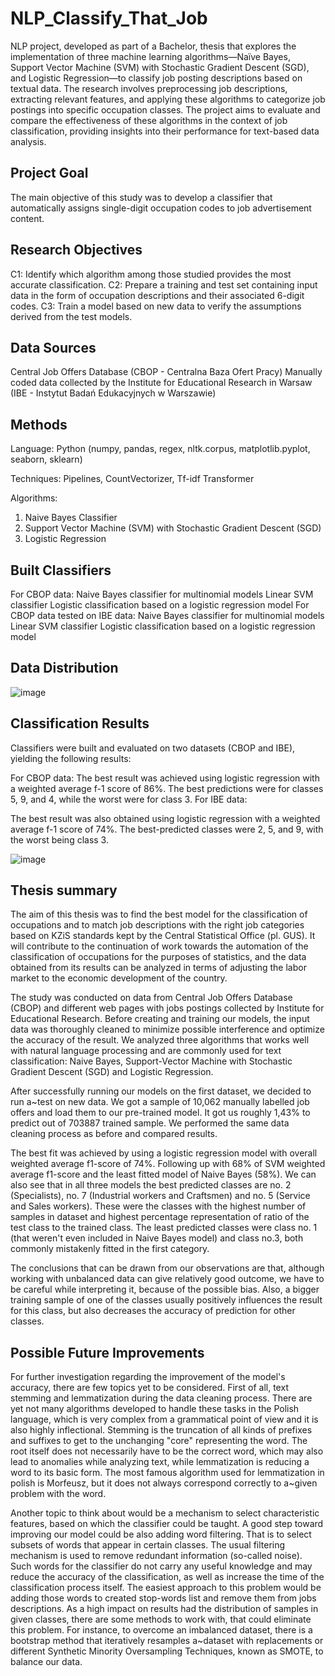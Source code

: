 # NLP_Classify_That_Job
NLP project, developed as part of a Bachelor, thesis that explores the implementation of three machine learning algorithms—Naïve Bayes, Support Vector Machine (SVM) with Stochastic Gradient Descent (SGD), and Logistic Regression—to classify job posting descriptions based on textual data. The research involves preprocessing job descriptions, extracting relevant features, and applying these algorithms to categorize job postings into specific occupation classes. The project aims to evaluate and compare the effectiveness of these algorithms in the context of job classification, providing insights into their performance for text-based data analysis.

## Project Goal
The main objective of this study was to develop a classifier that automatically assigns single-digit occupation codes to job advertisement content.

## Research Objectives
C1: Identify which algorithm among those studied provides the most accurate classification.
C2: Prepare a training and test set containing input data in the form of occupation descriptions and their associated 6-digit codes.
C3: Train a model based on new data to verify the assumptions derived from the test models.

## Data Sources
Central Job Offers Database (CBOP - Centralna Baza Ofert Pracy)
Manually coded data collected by the Institute for Educational Research in Warsaw (IBE - Instytut Badań Edukacyjnych w Warszawie)

## Methods
Language: Python (numpy, pandas, regex, nltk.corpus, matplotlib.pyplot, seaborn, sklearn)

Techniques: Pipelines, CountVectorizer, Tf-idf Transformer

Algorithms:
  1) Naive Bayes Classifier
  2) Support Vector Machine (SVM) with Stochastic Gradient Descent (SGD)
  3) Logistic Regression

## Built Classifiers
For CBOP data:
  Naive Bayes classifier for multinomial models
  Linear SVM classifier
  Logistic classification based on a logistic regression model
For CBOP data tested on IBE data:
  Naive Bayes classifier for multinomial models
  Linear SVM classifier
  Logistic classification based on a logistic regression model

## Data Distribution
![image](https://github.com/user-attachments/assets/2c55e31f-a1d2-4c28-a208-e7596f91e264)

## Classification Results
Classifiers were built and evaluated on two datasets (CBOP and IBE), yielding the following results:

For CBOP data:
  The best result was achieved using logistic regression with a weighted average f-1 score of 86%.
  The best predictions were for classes 5, 9, and 4, while the worst were for class 3.
  For IBE data:

The best result was also obtained using logistic regression with a weighted average f-1 score of 74%.
The best-predicted classes were 2, 5, and 9, with the worst being class 3.

![image](https://github.com/user-attachments/assets/e6ef8654-c239-40be-9ace-1d38da47734a)

## Thesis summary
The aim of this thesis was to find the best model for the classification of occupations and to match job descriptions with the right job categories based on KZiS standards kept by the Central Statistical Office (pl. GUS). It will contribute to the continuation of work towards the automation of the classification of occupations for the purposes of statistics, and the data obtained from its results can be analyzed in terms of adjusting the labor market to the economic development of the country.

The study was conducted on data from Central Job Offers Database (CBOP) and different web pages with jobs postings collected by Institute for Educational Research. Before creating and training our models, the input data was thoroughly cleaned to minimize possible interference and optimize the accuracy of the result.
We analyzed three algorithms that works well with natural language processing and are commonly used for text classification: Naive Bayes, Support-Vector Machine with Stochastic Gradient Descent (SGD) and Logistic Regression. 

After successfully running our models on the first dataset, we decided to run a~test on new data. We got a sample of 10,062 manually labelled job offers and load them to our pre-trained model. It got us roughly 1,43% to predict out of 703887 trained sample. We performed the same data cleaning process as before and compared results.

The best fit was achieved by using a logistic regression model with overall weighted average f1-score of 74%. Following up with 68% of SVM weighted average f1-score and the least fitted model of Naive Bayes (58%). We can also see that in all three models the best predicted classes are no. 2 (Specialists), no. 7 (Industrial
workers and Craftsmen) and no. 5 (Service and Sales workers). These were the classes with the highest number of samples in dataset and highest percentage representation of ratio of the test class to the trained class. The least predicted classes were class no. 1 (that weren't even included in Naive Bayes model) and class no.3, both commonly mistakenly fitted in the first category.

The conclusions that can be drawn from our observations are that, although working with unbalanced data can give relatively good outcome, we have to be careful while interpreting it, because of the possible bias. Also, a bigger training sample of one of the classes usually positively influences the result for this class, but also decreases the accuracy of prediction for other classes. 

## Possible Future Improvements
For further investigation regarding the improvement of the model's accuracy, there are few topics yet to be considered. First of all, text stemming and lemmatization during the data cleaning process. There are yet not many algorithms developed to handle these tasks in the Polish language, which is very complex from a grammatical point of view and it is also highly inflectional. Stemming is the truncation of all kinds of prefixes and suffixes to get to the unchanging "core" representing the word. The root itself does not necessarily have to be the correct word, which may also lead to anomalies while analyzing text, while lemmatization is reducing a word to its basic form. The most famous algorithm used for lemmatization in polish is Morfeusz, but it does not always correspond correctly to a~given problem with the word.

Another topic to think about would be a mechanism to select characteristic features, based on which the classifier could be taught. A good step toward improving our model could be also adding word filtering. That is to select subsets of words that appear in certain classes. The usual filtering mechanism is used to remove redundant information (so-called noise). Such words for the classifier do not carry any useful knowledge and may reduce the accuracy of the classification, as well as increase the time of the classification process itself. The easiest approach to this problem would be adding those words to created stop-words list and remove them from jobs descriptions. As a high impact on results had the distribution of samples in given classes, there are some methods to work with, that could eliminate this problem. For instance, to overcome an imbalanced dataset, there is a bootstrap method that iteratively resamples a~dataset with replacements or different Synthetic Minority Oversampling Techniques, known as SMOTE, to balance our data. 

